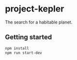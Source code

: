 # project-kepler

The search for a habitable planet.

## Getting started
```bash
npm install
npm run start-dev
```


